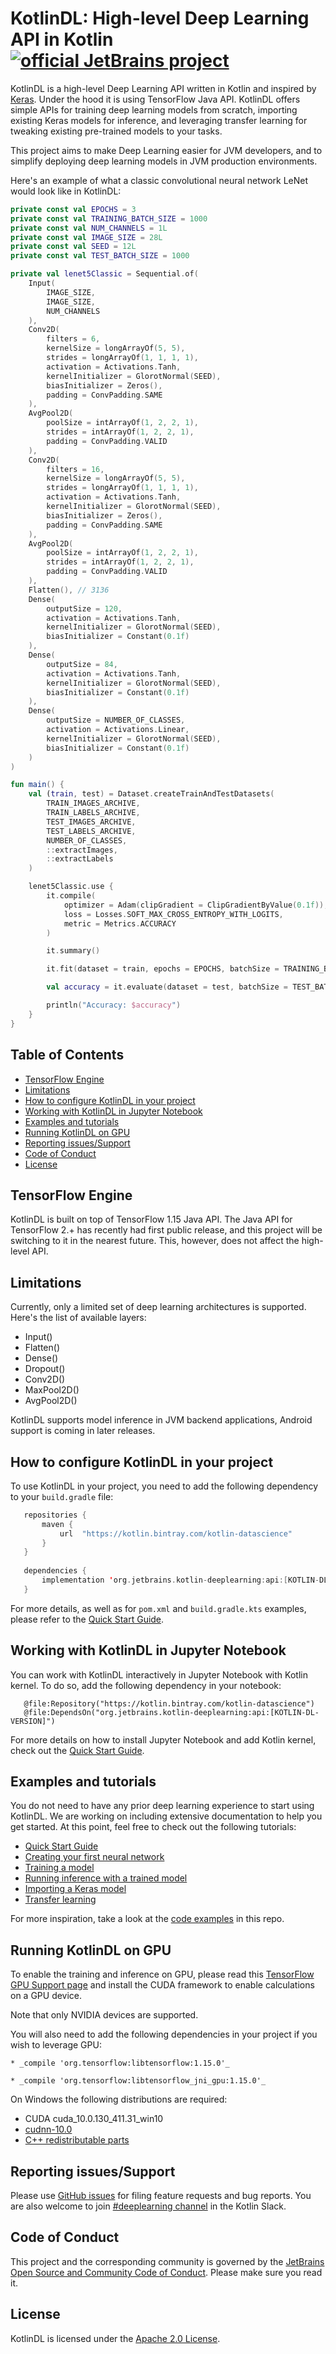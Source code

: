 # KotlinDL: High-level Deep Learning API in Kotlin [![official JetBrains project](http://jb.gg/badges/incubator.svg)](https://confluence.jetbrains.com/display/ALL/JetBrains+on+GitHub)

KotlinDL is a high-level Deep Learning API written in Kotlin and inspired by [Keras](https://keras.io). Under the 
 hood it is using TensorFlow Java API. 
KotlinDL offers simple APIs for training deep learning models from scratch, importing existing Keras models 
for inference, and leveraging transfer learning for tweaking existing pre-trained models to your tasks. 

This project aims to make Deep Learning easier for JVM developers, and to simplify deploying deep learning models
 in JVM production environments. 
 
 Here's an example of what a classic convolutional neural network LeNet would look like in KotlinDL:

```kotlin
private const val EPOCHS = 3
private const val TRAINING_BATCH_SIZE = 1000
private const val NUM_CHANNELS = 1L
private const val IMAGE_SIZE = 28L
private const val SEED = 12L
private const val TEST_BATCH_SIZE = 1000

private val lenet5Classic = Sequential.of(
    Input(
        IMAGE_SIZE,
        IMAGE_SIZE,
        NUM_CHANNELS
    ),
    Conv2D(
        filters = 6,
        kernelSize = longArrayOf(5, 5),
        strides = longArrayOf(1, 1, 1, 1),
        activation = Activations.Tanh,
        kernelInitializer = GlorotNormal(SEED),
        biasInitializer = Zeros(),
        padding = ConvPadding.SAME
    ),
    AvgPool2D(
        poolSize = intArrayOf(1, 2, 2, 1),
        strides = intArrayOf(1, 2, 2, 1),
        padding = ConvPadding.VALID
    ),
    Conv2D(
        filters = 16,
        kernelSize = longArrayOf(5, 5),
        strides = longArrayOf(1, 1, 1, 1),
        activation = Activations.Tanh,
        kernelInitializer = GlorotNormal(SEED),
        biasInitializer = Zeros(),
        padding = ConvPadding.SAME
    ),
    AvgPool2D(
        poolSize = intArrayOf(1, 2, 2, 1),
        strides = intArrayOf(1, 2, 2, 1),
        padding = ConvPadding.VALID
    ),
    Flatten(), // 3136
    Dense(
        outputSize = 120,
        activation = Activations.Tanh,
        kernelInitializer = GlorotNormal(SEED),
        biasInitializer = Constant(0.1f)
    ),
    Dense(
        outputSize = 84,
        activation = Activations.Tanh,
        kernelInitializer = GlorotNormal(SEED),
        biasInitializer = Constant(0.1f)
    ),
    Dense(
        outputSize = NUMBER_OF_CLASSES,
        activation = Activations.Linear,
        kernelInitializer = GlorotNormal(SEED),
        biasInitializer = Constant(0.1f)
    )
)

fun main() {
    val (train, test) = Dataset.createTrainAndTestDatasets(
        TRAIN_IMAGES_ARCHIVE,
        TRAIN_LABELS_ARCHIVE,
        TEST_IMAGES_ARCHIVE,
        TEST_LABELS_ARCHIVE,
        NUMBER_OF_CLASSES,
        ::extractImages,
        ::extractLabels
    )

    lenet5Classic.use {
        it.compile(
            optimizer = Adam(clipGradient = ClipGradientByValue(0.1f)),
            loss = Losses.SOFT_MAX_CROSS_ENTROPY_WITH_LOGITS,
            metric = Metrics.ACCURACY
        )

        it.summary()

        it.fit(dataset = train, epochs = EPOCHS, batchSize = TRAINING_BATCH_SIZE, verbose = true)

        val accuracy = it.evaluate(dataset = test, batchSize = TEST_BATCH_SIZE).metrics[Metrics.ACCURACY]

        println("Accuracy: $accuracy")
    }
}
```

## Table of Contents

- [TensorFlow Engine](#tensorflow-engine)
- [Limitations](#limitations)
- [How to configure KotlinDL in your project](#how-to-configure-kotlindl-in-your-project)
- [Working with KotlinDL in Jupyter Notebook](#working-with-kotlindl-in-jupyter-notebook)
- [Examples and tutorials](#examples-and-tutorials)
- [Running KotlinDL on GPU](#running-kotlindl-on-gpu)
- [Reporting issues/Support](#reporting-issuessupport)
- [Code of Conduct](#code-of-conduct)
- [License](#license)


## TensorFlow Engine
KotlinDL is built on top of TensorFlow 1.15 Java API. The Java API for TensorFlow 2.+ has recently had first public
 release, and this project will be switching to it in the nearest future. This, however, does not affect the high-level 
 API. 

## Limitations
Currently, only a limited set of deep learning architectures is supported. Here's the list of available layers: 
- Input()
- Flatten()
- Dense()
- Dropout()
- Conv2D()
- MaxPool2D()
- AvgPool2D()   

KotlinDL supports model inference in JVM backend applications, Android support is coming in later releases.  

## How to configure KotlinDL in your project
To use KotlinDL in your project, you need to add the following dependency to your `build.gradle` file:
```kotlin
   repositories {
       maven {
           url  "https://kotlin.bintray.com/kotlin-datascience"
       }
   }
   
   dependencies {
       implementation 'org.jetbrains.kotlin-deeplearning:api:[KOTLIN-DL-VERSION]'
   }
```
For more details, as well as for `pom.xml` and `build.gradle.kts` examples, please refer to the [Quick Start Guide](docs/quick_start_guide.md).

## Working with KotlinDL in Jupyter Notebook
You can work with KotlinDL interactively in Jupyter Notebook with Kotlin kernel. To do so, add the following dependency 
in your notebook: 

```
   @file:Repository("https://kotlin.bintray.com/kotlin-datascience")
   @file:DependsOn("org.jetbrains.kotlin-deeplearning:api:[KOTLIN-DL-VERSION]")
```

For more details on how to install Jupyter Notebook and add Kotlin kernel, check out the [Quick Start Guide](docs/quick_start_guide.md).

## Examples and tutorials
You do not need to have any prior deep learning experience to start using KotlinDL. We are working on including extensive 
documentation to help you get started. At this point, feel free to check out the following tutorials:
- [Quick Start Guide](docs/quick_start_guide.md) 
- [Creating your first neural network](docs/create_your_first_nn.md)
- [Training a model](docs/training_a_model.md)
- [Running inference with a trained model](docs/loading_trained_model_for_inference.md)
- [Importing a Keras model](docs/importing_keras_model.md) 
- [Transfer learning](docs/transfer_learning.md)

For more inspiration, take a look at the [code examples](examples) in this repo.

## Running KotlinDL on GPU

To enable the training and inference on GPU, please read this [TensorFlow GPU Support page](https://www.tensorflow.org/install/gpu)
  and install the CUDA framework to enable calculations on a GPU device.

Note that only NVIDIA devices are supported.

You will also need to add the following dependencies in your project if you wish to leverage GPU: 

```
* _compile 'org.tensorflow:libtensorflow:1.15.0'_

* _compile 'org.tensorflow:libtensorflow_jni_gpu:1.15.0'_
```

On Windows the following distributions are required:
- CUDA cuda_10.0.130_411.31_win10
- [cudnn-10.0](https://developer.nvidia.com/compute/machine-learning/cudnn/secure/7.6.3.30/Production/10.0_20190822/cudnn-10.0-windows10-x64-v7.6.3.30.zip)
- [C++ redistributable parts](https://www.microsoft.com/en-us/download/details.aspx?id=48145) 

## Reporting issues/Support

Please use [GitHub issues](https://github.com/JetBrains/KotlinDL/issues) for filing feature requests and bug reports. 
You are also welcome to join [#deeplearning channel](https://kotlinlang.slack.com/archives/C01DZU7PW73) in the Kotlin Slack.

## Code of Conduct
This project and the corresponding community is governed by the [JetBrains Open Source and Community Code of Conduct](https://confluence.jetbrains.com/display/ALL/JetBrains+Open+Source+and+Community+Code+of+Conduct). Please make sure you read it. 

## License
KotlinDL is licensed under the [Apache 2.0 License](LICENSE).


